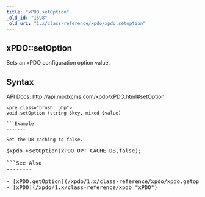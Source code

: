 ```yaml
---
title: "xPDO.setOption"
_old_id: "1598"
_old_uri: "1.x/class-reference/xpdo/xpdo.setoption"
---
```


xPDO::setOption
---------------

Sets an xPDO configuration option value.

Syntax
------

API Docs: <http://api.modxcms.com/xpdo/xPDO.html#setOption>

```
<pre class="brush: php">
void setOption (string $key, mixed $value)

```Example
-------

Set the DB caching to false.

```
<pre class="brush: php">
$xpdo->setOption(xPDO_OPT_CACHE_DB,false);

```See Also
--------

- [xPDO.getOption](/xpdo/1.x/class-reference/xpdo/xpdo.getoption "xPDO.getOption")
- [xPDO](/xpdo/1.x/class-reference/xpdo "xPDO")